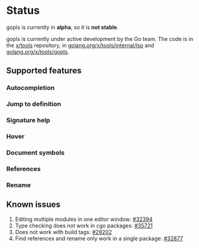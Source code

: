 # Status

gopls is currently in **alpha**, so it is **not stable**.

gopls is currently under active development by the Go team. The code is in the [x/tools] repository, in [golang.org/x/tools/internal/lsp] and [golang.org/x/tools/gopls].

## Supported features

<!--- TODO: supported features
details and status for the features
missing features
--->

### Autocompletion
### Jump to definition
### Signature help
### Hover
### Document symbols
### References
### Rename

## Known issues

1. Editing multiple modules in one editor window: [#32394]
1. Type checking does not work in cgo packages: [#35721]
1. Does not work with build tags: [#29202]
1. Find references and rename only work in a single package: [#32877]

[x/tools]: https://github.com/golang/tools
[golang.org/x/tools/gopls]: https://github.com/golang/tools/tree/master/gopls
[golang.org/x/tools/internal/lsp]: https://github.com/golang/tools/tree/master/internal/lsp


[#32394]: https://github.com/golang/go/issues/32394
[#35721]: https://github.com/golang/go/issues/35721
[#29202]: https://github.com/golang/go/issues/29202
[#32877]: https://github.com/golang/go/issues/32877

